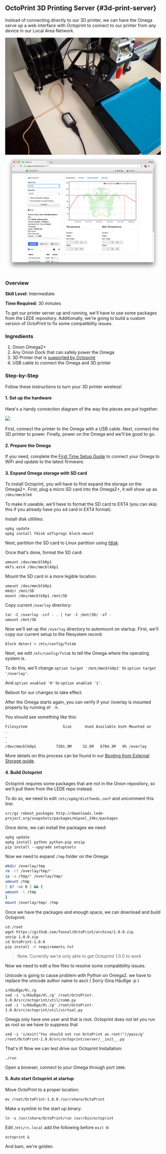 ## OctoPrint 3D Printing Server {#3d-print-server}

Instead of connecting directly to our 3D printer, we can have the Omega serve up a web interface with Octoprint to connect to our printer from any device in our Local Area Network.

<!-- // DONE: download these photos, include them in the repo and link to them from the repo -->

![](./img/3d-print-server-complete.jpg)
![](./img/3d-print-server-web-interface.png)


### Overview

**Skill Level:** Intermediate

**Time Required:** 30 minutes

To get our printer server up and running, we'll have to use some packages from the LEDE repository. Additionally, we're going to build a custom version of OctoPrint to fix some compatibility issues.

### Ingredients


1. Onion Omega2+
1. Any Onion Dock that can safely power the Omega
1. 3D Printer that is [supported by Octoprint](https://github.com/foosel/OctoPrint/wiki/Supported-Printers)
1. USB cable to connect the Omega and 3D printer

### Step-by-Step

Follow these instructions to turn your 3D printer wireless!

<!-- // each step should be simple -->

#### 1. Set up the hardware

Here's a handy connection diagram of the way the pieces are put together:

![](https://community.onion.io/uploads/files/1486496031636-3d-printer-haredare-setup-1.png)

First, connect the printer to the Omega with a USB cable. Next, connect the 3D printer to power. Finally, power on the Omega and we'll be good to go.

#### 2. Prepare the Omega

If you need, complete the [First Time Setup Guide](https://docs.onion.io/omega2-docs/first-time-setup.html) to connect your Omega to WiFi and update to the latest firmware.


#### 3. Expand Omega storage with SD card

To install Octoprint, you will have to first expand the storage on the Omega2+.
First, plug a micro SD card into the Omega2+, it will show up as `/dev/mmcblk0`

To make it useable, we'll have to format the SD card to EXT4 (you can skip this if you already have you sd card in EXT4 format).

Install disk utilities:

```
opkg update
opkg install fdisk e2fsprogs block-mount
```

Next, partition the SD card to Linux partition using [fdisk](http://www.tldp.org/HOWTO/Partition/fdisk_partitioning.html)

Once that's done, format the SD card:

```
umount /dev/mmcblk0p1
mkfs.ext4 /dev/mmcblk0p1
```

Mount the SD card in a more legible location:

```
umount /dev/mmcblk0p1
mkdir /mnt/SD
mount /dev/mmcblk0p1 /mnt/SD
```

Copy current `/overlay` directory:

```
tar -C /overlay -cvf - . | tar -C /mnt/SD/ -xf -
umount /mnt/SD
```

Now we'll set up the `/overlay` directory to automount on startup. First, we'll copy our current setup to the filesystem record:

```
block detect > /etc/config/fstab
```

Next, we edit `/etc/config/fstab` to tell the Omega where the operating system is.

To do this, we'll change `option target '/mnt/mmcblk0p1'` to `option target '/overlay'`.

And `option enabled '0'` to `option enabled '1'`.

Reboot for our changes to take effect.

<!-- DONE: change this to use `df -h` for human readable output -->

After the Omega starts again, you can verify if your /overlay is mounted properly by running `df -h`.

You should see something like this:

```
Filesystem                Size      Used Available Use% Mounted on
.
.
.
/dev/mmcblk0p1         7201.9M     32.5M   6784.3M   0% /overlay
```


<!-- DONE: link to the docs article on booting from usb storage, add a blurb about it -->
More details on this process can be found in our [Booting from External Storage guide](https://docs.onion.io/omega2-docs/boot-from-external-storage.html).

#### 4. Build Octoprint

Octoprint requires some packages that are not in the Onion repository, so we'll pull them from the LEDE repo instead.

To do so, we need to edit `/etc/opkg/distfeeds.conf` and uncomment this line:

```
src/gz reboot_packages http://downloads.lede-project.org/snapshots/packages/mipsel_24kc/packages
```

Once done, we can install the packages we need:

```
opkg update
opkg install python python-pip unzip
pip install --upgrade setuptools
```

Now we need to expand `/tmp` folder on the Omega:

```bash
mkdir /overlay/tmp
rm -rf /overlay/tmp/*
cp -a /tmp/* /overlay/tmp/
umount /tmp
[ $? -ne 0 ] && {
umount -l /tmp
}
mount /overlay/tmp/ /tmp
```

Once we have the packages and enough space, we can download and build Octoprint:

```
cd /root
wget https://github.com/foosel/OctoPrint/archive/1.0.0.zip
unzip 1.0.0.zip
cd OctoPrint-1.0.0
pip install -r requirements.txt
```

>Note: Currently we're only able to get Octoprint 1.0.0 to work

Now we need to edit a few files to resolve some compatibility issues.

Unicode is going to cause problem with Python on Omega2. we have to replace the unicode author name to ascii ( Sorry Gina Häußge :p )


```
s/Häußge/H\./g
sed -i 's/Häußge/H\./g' /root/OctoPrint-1.0.0/src/octoprint/util/comm.py
sed -i 's/Häußge/H\./g' /root/OctoPrint-1.0.0/src/octoprint/util/virtual.py
```

Omega only have one user and that is root. Octoprint does not let you run as root so we have to suppress that

```
sed -i 's/exit("You should not run OctoPrint as root!")/pass/g' /root/OctoPrint-1.0.0/src/octoprint/server/__init__.py
```

That's it! Now we can test drive our Octoprint Installation:

```
./run
```

Open a browser, connect to your Omega through port `5000`.


#### 5. Auto start Octoprint at startup

Move OctoPrint to a proper location:

```
mv /root/OctoPrint-1.0.0 /usr/share/OctoPrint
```

Make a symlink to the start up binary:

```
ln -s /usr/share/OctoPrint/run /usr/bin/octoprint
```

Edit `/etc/rc.local` add the following before `exit 0`:

```
octoprint &
```

And bam, we're golden.
